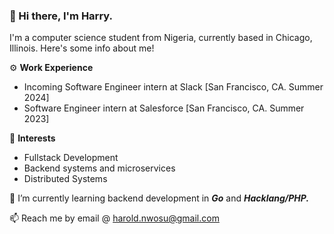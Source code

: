 ### 👋 Hi there, I'm Harry.

I'm a computer science student from Nigeria, currently based in Chicago, Illinois. Here's some info about me!

⚙️  **Work Experience**
  - Incoming Software Engineer intern at Slack [San Francisco, CA. Summer 2024]
  - Software Engineer intern at Salesforce [San Francisco, CA. Summer 2023]

🔭 **Interests**
  - Fullstack Development
  - Backend systems and microservices
  - Distributed Systems
    
🌱 I’m currently learning backend development in ***Go*** and ***Hacklang/PHP.***

📫 Reach me by email @ harold.nwosu@gmail.com

<!--
**harrynwosu/harrynwosu** is a ✨ _special_ ✨ repository because its `README.md` (this file) appears on your GitHub profile.

Here are some ideas to get you started:

- 🔭 I’m currently working on ...
- 🌱 I’m currently learning ...
- 👯 I’m looking to collaborate on ...
- 🤔 I’m looking for help with ...
- 💬 Ask me about ...
- 📫 How to reach me: ...
- 😄 Pronouns: ...
- ⚡ Fun fact: ...
-->


